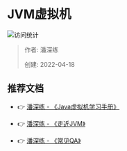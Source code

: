 # JVM虚拟机

![访问统计](https://visitor-badge.glitch.me/badge?page_id=senlypan.qa.04-jvm&left_color=blue&right_color=red)

> 作者: 潘深练
>
> 创建: 2022-04-18

## 推荐文档

- 👉 [潘深练 - 《Java虚拟机学习手册》](http://jvm.panshenlian.com/)

- 👉 [潘深练 - 《走近JVM》](http://jvm.panshenlian.com/#/zh-cn/02-jvm) 

- 👉 [潘深练 - 《常见QA》](http://jvm.panshenlian.com/#/zh-cn/08-jvm-qa)
